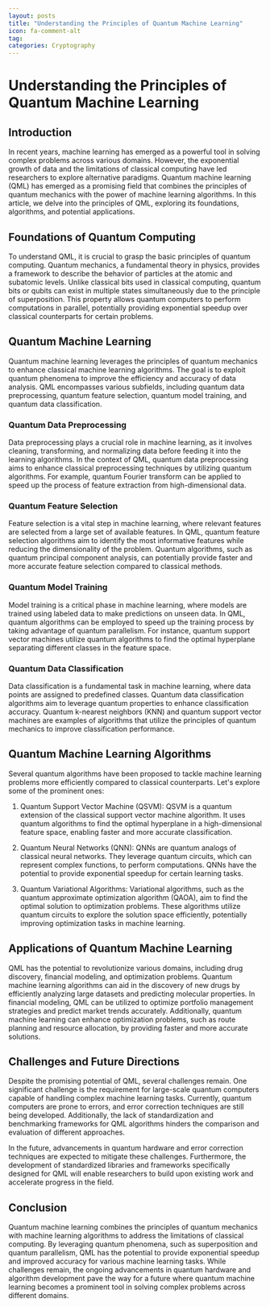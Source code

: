 ```yaml
---
layout: posts
title: "Understanding the Principles of Quantum Machine Learning"
icon: fa-comment-alt
tag:      
categories: Cryptography
---
```



# Understanding the Principles of Quantum Machine Learning

## Introduction
In recent years, machine learning has emerged as a powerful tool in solving complex problems across various domains. However, the exponential growth of data and the limitations of classical computing have led researchers to explore alternative paradigms. Quantum machine learning (QML) has emerged as a promising field that combines the principles of quantum mechanics with the power of machine learning algorithms. In this article, we delve into the principles of QML, exploring its foundations, algorithms, and potential applications.

## Foundations of Quantum Computing
To understand QML, it is crucial to grasp the basic principles of quantum computing. Quantum mechanics, a fundamental theory in physics, provides a framework to describe the behavior of particles at the atomic and subatomic levels. Unlike classical bits used in classical computing, quantum bits or qubits can exist in multiple states simultaneously due to the principle of superposition. This property allows quantum computers to perform computations in parallel, potentially providing exponential speedup over classical counterparts for certain problems.

## Quantum Machine Learning
Quantum machine learning leverages the principles of quantum mechanics to enhance classical machine learning algorithms. The goal is to exploit quantum phenomena to improve the efficiency and accuracy of data analysis. QML encompasses various subfields, including quantum data preprocessing, quantum feature selection, quantum model training, and quantum data classification.

### Quantum Data Preprocessing
Data preprocessing plays a crucial role in machine learning, as it involves cleaning, transforming, and normalizing data before feeding it into the learning algorithms. In the context of QML, quantum data preprocessing aims to enhance classical preprocessing techniques by utilizing quantum algorithms. For example, quantum Fourier transform can be applied to speed up the process of feature extraction from high-dimensional data.

### Quantum Feature Selection
Feature selection is a vital step in machine learning, where relevant features are selected from a large set of available features. In QML, quantum feature selection algorithms aim to identify the most informative features while reducing the dimensionality of the problem. Quantum algorithms, such as quantum principal component analysis, can potentially provide faster and more accurate feature selection compared to classical methods.

### Quantum Model Training
Model training is a critical phase in machine learning, where models are trained using labeled data to make predictions on unseen data. In QML, quantum algorithms can be employed to speed up the training process by taking advantage of quantum parallelism. For instance, quantum support vector machines utilize quantum algorithms to find the optimal hyperplane separating different classes in the feature space.

### Quantum Data Classification
Data classification is a fundamental task in machine learning, where data points are assigned to predefined classes. Quantum data classification algorithms aim to leverage quantum properties to enhance classification accuracy. Quantum k-nearest neighbors (KNN) and quantum support vector machines are examples of algorithms that utilize the principles of quantum mechanics to improve classification performance.

## Quantum Machine Learning Algorithms
Several quantum algorithms have been proposed to tackle machine learning problems more efficiently compared to classical counterparts. Let's explore some of the prominent ones:

1. Quantum Support Vector Machine (QSVM): QSVM is a quantum extension of the classical support vector machine algorithm. It uses quantum algorithms to find the optimal hyperplane in a high-dimensional feature space, enabling faster and more accurate classification.

2. Quantum Neural Networks (QNN): QNNs are quantum analogs of classical neural networks. They leverage quantum circuits, which can represent complex functions, to perform computations. QNNs have the potential to provide exponential speedup for certain learning tasks.

3. Quantum Variational Algorithms: Variational algorithms, such as the quantum approximate optimization algorithm (QAOA), aim to find the optimal solution to optimization problems. These algorithms utilize quantum circuits to explore the solution space efficiently, potentially improving optimization tasks in machine learning.

## Applications of Quantum Machine Learning
QML has the potential to revolutionize various domains, including drug discovery, financial modeling, and optimization problems. Quantum machine learning algorithms can aid in the discovery of new drugs by efficiently analyzing large datasets and predicting molecular properties. In financial modeling, QML can be utilized to optimize portfolio management strategies and predict market trends accurately. Additionally, quantum machine learning can enhance optimization problems, such as route planning and resource allocation, by providing faster and more accurate solutions.

## Challenges and Future Directions
Despite the promising potential of QML, several challenges remain. One significant challenge is the requirement for large-scale quantum computers capable of handling complex machine learning tasks. Currently, quantum computers are prone to errors, and error correction techniques are still being developed. Additionally, the lack of standardization and benchmarking frameworks for QML algorithms hinders the comparison and evaluation of different approaches.

In the future, advancements in quantum hardware and error correction techniques are expected to mitigate these challenges. Furthermore, the development of standardized libraries and frameworks specifically designed for QML will enable researchers to build upon existing work and accelerate progress in the field.

## Conclusion
Quantum machine learning combines the principles of quantum mechanics with machine learning algorithms to address the limitations of classical computing. By leveraging quantum phenomena, such as superposition and quantum parallelism, QML has the potential to provide exponential speedup and improved accuracy for various machine learning tasks. While challenges remain, the ongoing advancements in quantum hardware and algorithm development pave the way for a future where quantum machine learning becomes a prominent tool in solving complex problems across different domains.
